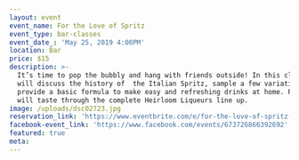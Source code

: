 ```yaml
---
layout: event
event_name: For the Love of Spritz
event_type: bar-classes
event_date_: 'May 25, 2019 4:00PM'
location: Bar
price: $15
description: >-
  It’s time to pop the bubbly and hang with friends outside! In this class we
  will discuss the history of  the Italian Spritz, sample a few variations and
  provide a basic formula to make easy and refreshing drinks at home. Plus, we
  will taste through the complete Heirloom Liqueurs line up.
image: /uploads/dsc02723.jpg
reservation_link: 'https://www.eventbrite.com/e/for-the-love-of-spritz-tickets-61272499696'
facebook-event_link: 'https://www.facebook.com/events/673726866392692'
featured: true
meta:
---
```


